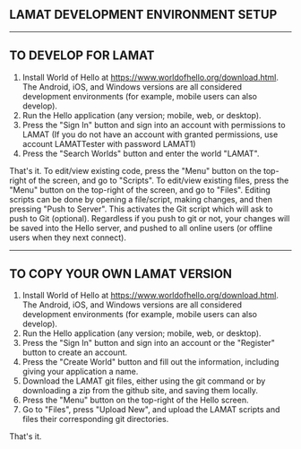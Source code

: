 LAMAT DEVELOPMENT ENVIRONMENT SETUP
----------------------------------------
----------------------------------------

TO DEVELOP FOR LAMAT
-----------------------

1. Install World of Hello at https://www.worldofhello.org/download.html. The Android, iOS, and Windows versions are all considered development environments (for example, mobile users can also develop).
2. Run the Hello application (any version; mobile, web, or desktop).
3. Press the "Sign In" button and sign into an account with permissions to LAMAT (If you do not have an account with granted permissions, use account LAMATTester with password LAMAT1)
4. Press the "Search Worlds" button and enter the world "LAMAT".

That's it.
To edit/view existing code, press the "Menu" button on the top-right of the screen, and go to "Scripts".
To edit/view existing files, press the "Menu" button on the top-right of the screen, and go to "Files".
Editing scripts can be done by opening a file/script, making changes, and then pressing "Push to Server". This activates the Git script which will ask to push to Git (optional). Regardless if you push to git or not, your changes will be saved into the Hello server, and pushed to all online users (or offline users when they next connect).

----------------------------------------

TO COPY YOUR OWN LAMAT VERSION
----------------------------------

1. Install World of Hello at https://www.worldofhello.org/download.html. The Android, iOS, and Windows versions are all considered development environments (for example, mobile users can also develop).
2. Run the Hello application (any version; mobile, web, or desktop).
3. Press the "Sign In" button and sign into an account or the "Register" button to create an account.
4. Press the "Create World" button and fill out the information, including giving your application a name.
5. Download the LAMAT git files, either using the git command or by downloading a zip from the github site, and saving them locally.
6. Press the "Menu" button on the top-right of the Hello screen.
7. Go to "Files", press "Upload New", and upload the LAMAT scripts and files their corresponding git directories.

That's it.